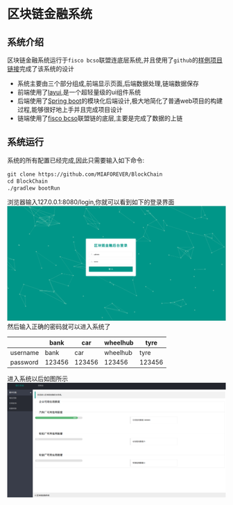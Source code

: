 # 区块链金融系统
## 系统介绍
区块链金融系统运行于`fisco bcso`联盟连底层系统,并且使用了`github`的[样例项目链接](https://github.com/FISCO-BCOS/spring-boot-starter)完成了该系统的设计
- 系统主要由三个部分组成,前端显示页面,后端数据处理,链端数据保存
- 前端使用了[layui](https://github.com/sentsin/layui),是一个超轻量级的ui组件系统
- 后端使用了[Spring boot](https://spring.io/projects/spring-boot/)的模块化后端设计,极大地简化了普通web项目的构建过程,能够很好地上手并且完成项目设计
- 链端使用了[fisco bcso](https://github.com/FISCO-BCOS/FISCO-BCOS)联盟链的底层,主要是完成了数据的上链

## 系统运行
系统的所有配置已经完成,因此只需要输入如下命令:
```
git clone https://github.com/MIAFOREVER/BlockChain
cd BlockChain
./gradlew bootRun
```
浏览器输入127.0.0.1:8080/login,你就可以看到如下的登录界面
![](pic/login.png)
然后输入正确的密码就可以进入系统了

||bank|car|wheelhub|tyre|
|--|--|--|--|--|
|username|bank|car|wheelhub|tyre|
|password|123456|123456|123456|123456|

进入系统以后如图所示
![](pic/admin.png)

